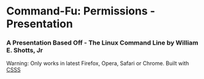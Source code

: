 # Command-Fu: Permissions - Presentation
### A Presentation Based Off - The Linux Command Line by William E. Shotts, Jr

Warning: Only works in latest Firefox, Opera, Safari or Chrome.
Built with [CSSS](http://lea.verou.me/csss/sample-slideshow.html)
